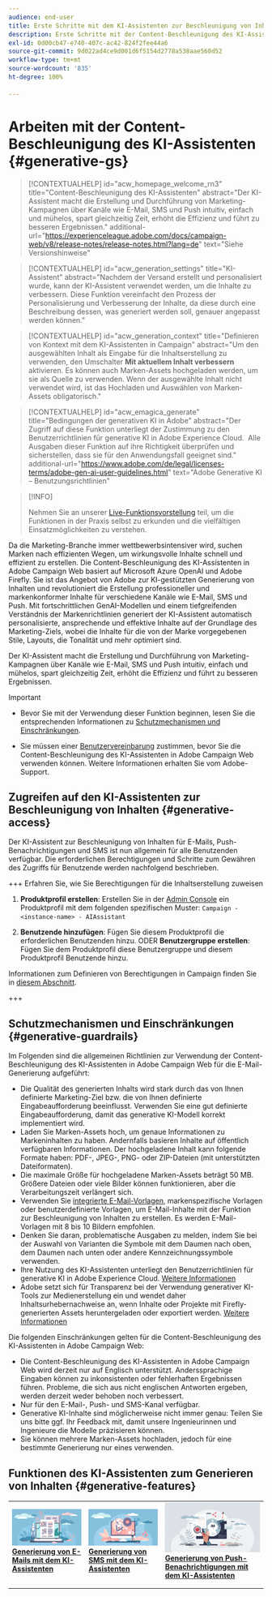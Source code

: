 ```yaml
---
audience: end-user
title: Erste Schritte mit dem KI-Assistenten zur Beschleunigung von Inhalten
description: Erste Schritte mit der Content-Beschleunigung des KI-Assistenten
exl-id: 0d00cb47-e740-407c-ac42-824f2fee44a6
source-git-commit: 9d022ad4ce9d001d6f5154d2778a538aae560d52
workflow-type: tm+mt
source-wordcount: '835'
ht-degree: 100%

---
```


# Arbeiten mit der Content-Beschleunigung des KI-Assistenten  {#generative-gs}

>[!CONTEXTUALHELP]
>id="acw_homepage_welcome_rn3"
>title="Content-Beschleunigung des KI-Assistenten"
>abstract="Der KI-Assistent macht die Erstellung und Durchführung von Marketing-Kampagnen über Kanäle wie E-Mail, SMS und Push intuitiv, einfach und mühelos, spart gleichzeitig Zeit, erhöht die Effizienz und führt zu besseren Ergebnissen."
>additional-url="https://experienceleague.adobe.com/docs/campaign-web/v8/release-notes/release-notes.html?lang=de" text="Siehe Versionshinweise"


>[!CONTEXTUALHELP]
>id="acw_generation_settings"
>title="KI-Assistent"
>abstract="Nachdem der Versand erstellt und personalisiert wurde, kann der KI-Assistent verwendet werden, um die Inhalte zu verbessern. Diese Funktion vereinfacht den Prozess der Personalisierung und Verbesserung der Inhalte, da diese durch eine Beschreibung dessen, was generiert werden soll, genauer angepasst werden können."


>[!CONTEXTUALHELP]
>id="acw_generation_context"
>title="Definieren von Kontext mit dem KI-Assistenten in Campaign"
>abstract="Um den ausgewählten Inhalt als Eingabe für die Inhaltserstellung zu verwenden, den Umschalter **Mit aktuellem Inhalt verbessern** aktivieren. Es können auch Marken-Assets hochgeladen werden, um sie als Quelle zu verwenden. Wenn der ausgewählte Inhalt nicht verwendet wird, ist das Hochladen und Auswählen von Marken-Assets obligatorisch."

>[!CONTEXTUALHELP]
>id="acw_emagica_generate"
>title="Bedingungen der generativen KI in Adobe"
>abstract="Der Zugriff auf diese Funktion unterliegt der Zustimmung zu den Benutzerrichtlinien für generative KI in Adobe Experience Cloud.  Alle Ausgaben dieser Funktion auf ihre Richtigkeit überprüfen und sicherstellen, dass sie für den Anwendungsfall geeignet sind."
>additional-url="https://www.adobe.com/de/legal/licenses-terms/adobe-gen-ai-user-guidelines.html" text="Adobe Generative KI – Benutzungsrichtlinien"

>[!INFO]
>
>Nehmen Sie an unserer [Live-Funktionsvorstellung](https://experienceleague.adobe.com/de/apps/journey-optimizer/ai-assistant-content-accelerator) teil, um die Funktionen in der Praxis selbst zu erkunden und die vielfältigen Einsatzmöglichkeiten zu verstehen.


Da die Marketing-Branche immer wettbewerbsintensiver wird, suchen Marken nach effizienten Wegen, um wirkungsvolle Inhalte schnell und effizient zu erstellen. Die Content-Beschleunigung des KI-Assistenten in Adobe Campaign Web basiert auf Microsoft Azure OpenAI und Adobe Firefly. Sie ist das Angebot von Adobe zur KI-gestützten Generierung von Inhalten und revolutioniert die Erstellung professioneller und markenkonformer Inhalte für verschiedene Kanäle wie E-Mail, SMS und Push. Mit fortschrittlichen GenAI-Modellen und einem tiefgreifenden Verständnis der Markenrichtlinien generiert der KI-Assistent automatisch personalisierte, ansprechende und effektive Inhalte auf der Grundlage des Marketing-Ziels, wobei die Inhalte für die von der Marke vorgegebenen Stile, Layouts, die Tonalität und mehr optimiert sind.

Der KI-Assistent macht die Erstellung und Durchführung von Marketing-Kampagnen über Kanäle wie E-Mail, SMS und Push intuitiv, einfach und mühelos, spart gleichzeitig Zeit, erhöht die Effizienz und führt zu besseren Ergebnissen.

>[!IMPORTANT]
>
>* Bevor Sie mit der Verwendung dieser Funktion beginnen, lesen Sie die entsprechenden Informationen zu [Schutzmechanismen und Einschränkungen](#generative-guardrails).
>
>* Sie müssen einer [Benutzervereinbarung](https://www.adobe.com/legal/licenses-terms/adobe-dx-gen-ai-user-guidelines.html) zustimmen, bevor Sie die Content-Beschleunigung des KI-Assistenten in Adobe Campaign Web verwenden können. Weitere Informationen erhalten Sie vom Adobe-Support.

## Zugreifen auf den KI-Assistenten zur Beschleunigung von Inhalten {#generative-access}

Der KI-Assistent zur Beschleunigung von Inhalten für E-Mails, Push-Benachrichtigungen und SMS ist nun allgemein für alle Benutzenden verfügbar. Die erforderlichen Berechtigungen und Schritte zum Gewähren des Zugriffs für Benutzende werden nachfolgend beschrieben.

+++  Erfahren Sie, wie Sie Berechtigungen für die Inhaltserstellung zuweisen

1. **Produktprofil erstellen**: Erstellen Sie in der [Admin Console](https://stage.adminconsole.adobe.com/) ein Produktprofil mit dem folgenden spezifischen Muster:
   `Campaign - <instance-name> - AIAssistant`

1. **Benutzende hinzufügen**: Fügen Sie diesem Produktprofil die erforderlichen Benutzenden hinzu.
ODER
   **Benutzergruppe erstellen**: Fügen Sie dem Produktprofil diese Benutzergruppe und diesem Produktprofil Benutzende hinzu.

Informationen zum Definieren von Berechtigungen in Campaign finden Sie in [diesem Abschnitt](../get-started/permissions.md).

+++

## Schutzmechanismen und Einschränkungen {#generative-guardrails}

Im Folgenden sind die allgemeinen Richtlinien zur Verwendung der Content-Beschleunigung des KI-Assistenten in Adobe Campaign Web für die E-Mail-Generierung aufgeführt:

* Die Qualität des generierten Inhalts wird stark durch das von Ihnen definierte Marketing-Ziel bzw. die von Ihnen definierte Eingabeaufforderung beeinflusst. Verwenden Sie eine gut definierte Eingabeaufforderung, damit das generative KI-Modell korrekt implementiert wird. 
* Laden Sie Marken-Assets hoch, um genaue Informationen zu Markeninhalten zu haben. Andernfalls basieren Inhalte auf öffentlich verfügbaren Informationen. Der hochgeladene Inhalt kann folgende Formate haben: PDF-, JPEG-, PNG- oder ZIP-Dateien (mit unterstützten Dateiformaten).
* Die maximale Größe für hochgeladene Marken-Assets beträgt 50 MB. Größere Dateien oder viele Bilder können funktionieren, aber die Verarbeitungszeit verlängert sich.
* Verwenden Sie [integrierte E-Mail-Vorlagen](../email/create-email-templates.md), markenspezifische Vorlagen oder benutzerdefinierte Vorlagen, um E-Mail-Inhalte mit der Funktion zur Beschleunigung von Inhalten zu erstellen. Es werden E-Mail-Vorlagen mit 8 bis 10 Bildern empfohlen.
* Denken Sie daran, problematische Ausgaben zu melden, indem Sie bei der Auswahl von Varianten die Symbole mit dem Daumen nach oben, dem Daumen nach unten oder andere Kennzeichnungssymbole verwenden.
* Ihre Nutzung des KI-Assistenten unterliegt den Benutzerrichtlinien für generative KI in Adobe Experience Cloud. [Weitere Informationen](https://www.adobe.com/legal/licenses-terms/adobe-dx-gen-ai-user-guidelines.html)
* Adobe setzt sich für Transparenz bei der Verwendung generativer KI-Tools zur Medienerstellung ein und wendet daher Inhaltsurhebernachweise an, wenn Inhalte oder Projekte mit Firefly-generierten Assets heruntergeladen oder exportiert werden. [Weitere Informationen](https://helpx.adobe.com/de/firefly/using/content-credentials.html)

Die folgenden Einschränkungen gelten für die Content-Beschleunigung des KI-Assistenten in Adobe Campaign Web:

* Die Content-Beschleunigung des KI-Assistenten in Adobe Campaign Web wird derzeit nur auf Englisch unterstützt. Anderssprachige Eingaben können zu inkonsistenten oder fehlerhaften Ergebnissen führen. Probleme, die sich aus nicht englischen Antworten ergeben, werden derzeit weder behoben noch verbessert.
* Nur für den E-Mail-, Push- und SMS-Kanal verfügbar.
* Generative KI-Inhalte sind möglicherweise nicht immer genau: Teilen Sie uns bitte ggf. Ihr Feedback mit, damit unsere Ingenieurinnen und Ingenieure die Modelle präzisieren können.
* Sie können mehrere Marken-Assets hochladen, jedoch für eine bestimmte Generierung nur eines verwenden.

## Funktionen des KI-Assistenten zum Generieren von Inhalten {#generative-features}

<table style="table-layout:fixed"><tr style="border: 0;">
<td>
<a href="generative-content.md">
<img alt="Generierung von E-Mails" src="assets/do-not-localize/text-genai.jpeg">
</a>
<div>
<a href="generative-content.md"><strong>Generierung von E-Mails mit dem KI-Assistenten</strong></a>
</div>
<p>
</td>
<td>
<a href="generative-sms.md">
<img alt="Generierung von SMS" src="assets/do-not-localize/image-genai.jpeg">
</a>
<div><a href="generative-sms.md"><strong>Generierung von SMS mit dem KI-Assistenten</strong>
</div>
<p>
</td>
<td>
<a href="generative-push.md">
<img alt="Generierung von Push-Benachrichtungen" src="assets/do-not-localize/email-genai.jpeg">
</a>
<div>
<a href="generative-push.md"><strong>Generierung von Push-Benachrichtigungen mit dem KI-Assistenten</strong></a>
</div>
<p></td>
</tr></table>

